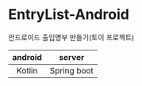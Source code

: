 # EntryList-Android
안드로이드 출입명부 만들기(토이 프로젝트)

| android |   server    |
| :-----: | :---------: |
| Kotlin  | Spring boot |

